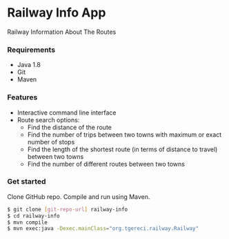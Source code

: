 # Railway Info App
Railway Information About The Routes

### Requirements
- Java 1.8
- Git
- Maven

### Features
- Interactive command line interface
- Route search options:
    - Find the distance of the route
    - Find the number of trips between two towns with maximum or exact number of stops
    - Find the length of the shortest route (in terms of distance to travel) between two towns
    - Find the number of different routes between two towns

### Get started
Clone GitHub repo. Compile and run using Maven.
```sh
$ git clone [git-repo-url] railway-info
$ cd railway-info
$ mvn compile
$ mvn exec:java -Dexec.mainClass="org.tgereci.railway.Railway"
```